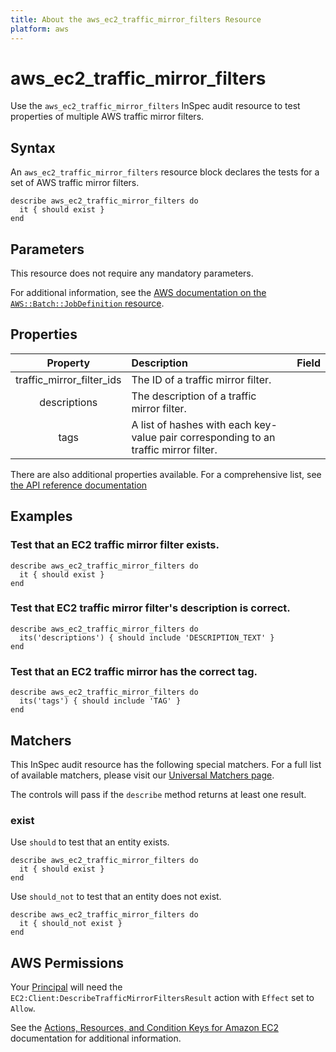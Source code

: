 ```yaml
---
title: About the aws_ec2_traffic_mirror_filters Resource
platform: aws
---
```


# aws\_ec2\_traffic\_mirror\_filters

Use the `aws_ec2_traffic_mirror_filters` InSpec audit resource to test properties of multiple AWS traffic mirror filters.

## Syntax

An `aws_ec2_traffic_mirror_filters` resource block declares the tests for a set of AWS traffic mirror filters.

    describe aws_ec2_traffic_mirror_filters do
      it { should exist }
    end

## Parameters

This resource does not require any mandatory parameters.

For additional information, see the [AWS documentation on the `AWS::Batch::JobDefinition` resource](https://docs.aws.amazon.com/AWSCloudFormation/latest/UserGuide/aws-resource-batch-jobdefinition.html).


## Properties

| Property  | Description | Field |
| :---: | :--- | :---: |
| traffic_mirror_filter_ids | The ID of a traffic mirror filter. |
| descriptions | The description of a traffic mirror filter. |
| tags | A list of hashes with each key-value pair corresponding to an traffic mirror filter. |

There are also additional properties available. For a comprehensive list, see [the API reference documentation](https://docs.aws.amazon.com/AWSEC2/latest/APIReference/API_TrafficMirrorFilter.html)

## Examples

### Test that an EC2 traffic mirror filter exists.

    describe aws_ec2_traffic_mirror_filters do
      it { should exist }
    end

### Test that EC2 traffic mirror filter's description is correct.

    describe aws_ec2_traffic_mirror_filters do
      its('descriptions') { should include 'DESCRIPTION_TEXT' }
    end

### Test that an EC2 traffic mirror has the correct tag.

    describe aws_ec2_traffic_mirror_filters do
      its('tags') { should include 'TAG' }
    end

## Matchers

This InSpec audit resource has the following special matchers. For a full list of available matchers, please visit our [Universal Matchers page](https://www.inspec.io/docs/reference/matchers/).

The controls will pass if the `describe` method returns at least one result.

### exist

Use `should` to test that an entity exists.

    describe aws_ec2_traffic_mirror_filters do
      it { should exist }
    end

Use `should_not` to test that an entity does not exist.

    describe aws_ec2_traffic_mirror_filters do
      it { should_not exist }
    end

## AWS Permissions

Your [Principal](https://docs.aws.amazon.com/IAM/latest/UserGuide/intro-structure.html#intro-structure-principal) will need the `EC2:Client:DescribeTrafficMirrorFiltersResult` action with `Effect` set to `Allow`.

See the [Actions, Resources, and Condition Keys for Amazon EC2](https://docs.aws.amazon.com/IAM/latest/UserGuide/list_amazonec2.html) documentation for additional information.
